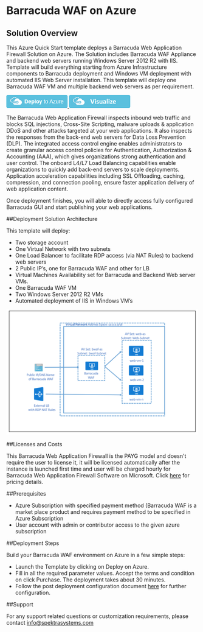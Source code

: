 # Barracuda WAF on Azure 
## Solution Overview 
This Azure Quick Start template deploys a Barracuda Web Application Firewall Solution on Azure.  The Solution includes Barracuda WAF Appliance and backend web servers running Windows Server 2012 R2 with IIS. Template will build everything starting from Azure Infrastructure components to Barracuda deployment and Windows VM deployment with automated IIS Web Server installation. This template will deploy one Barracuda WAF VM and multiple backend web servers as per requirement. 

<a href="https://portal.azure.com/#create/Microsoft.Template/uri/https%3A%2F%2Fraw.githubusercontent.com%2FAzure%2Fazure-quickstart-templates%2Fmaster%2Fbarracuda-waf-iis%2Fazuredeploy.json" target="_blank">
<img src="https://raw.githubusercontent.com/Azure/azure-quickstart-templates/master/1-CONTRIBUTION-GUIDE/images/deploytoazure.png"/>
</a>
<a href="https://portal.azure.com/#create/Microsoft.Template/uri/https%3A%2F%2Fraw.githubusercontent.com%2FAzure%2Fazure-quickstart-templates%2Fmaster%2Fbarracuda-waf-iis%2Fazuredeploy.json" target="_blank">
<img src="https://raw.githubusercontent.com/Azure/azure-quickstart-templates/master/1-CONTRIBUTION-GUIDE/images/visualizebutton.png"/>
</a> 

The Barracuda Web Application Firewall inspects inbound web traffic and blocks SQL injections, Cross-Site Scripting, malware uploads & application DDoS and other attacks targeted at your web applications. It also inspects the responses from the back-end web servers for Data Loss Prevention (DLP). The integrated access control engine enables administrators to create granular access control policies for Authentication, Authorization & Accounting (AAA), which gives organizations strong authentication and user control. The onboard L4/L7 Load Balancing capabilities enable organizations to quickly add back-end servers to scale deployments. Application acceleration capabilities including SSL Offloading, caching, compression, and connection pooling, ensure faster application delivery of web application content. 

Once deployment finishes, you will able to directly access fully configured Barracuda GUI and start publishing your web applications.

##Deployment Solution Architecture 

This template will deploy: 

- Two storage account 
-	One Virtual Network with two subnets
-	One Load Balancer to facilitate RDP access (via NAT Rules) to backend web servers
-	2 Public IP’s, one for Barracuda WAF and other for LB 
-	Virtual Machines Availability set for Barracuda and Backend Web server VMs.
-	One Barracuda WAF VM
-	Two Windows Server 2012 R2 VMs
-	Automated deployment of IIS in Windows VM’s

![Deployment Solution Architecture](https://raw.githubusercontent.com/Azure/azure-quickstart-templates/master/barracuda-waf-iis/images/barracuda-architecture.png?raw=true)

##Licenses and Costs 

This Barracuda Web Application Firewall is the PAYG model and doesn't require the user to license it, it will be licensed automatically after the instance is launched first time and user will be charged hourly for Barracuda Web Application Firewall Software on Microsoft. Click [here](https://azure.microsoft.com/en-us/marketplace/partners/barracudanetworks/waf/#hourly) for pricing details.

##Prerequisites 

- Azure Subscription with specified payment method (Barracuda WAF is a market place product and requires payment method to be specified in Azure Subscription
-	User account with admin or contributor access to the given azure subscription

##Deployment Steps  

Build your Barracuda WAF environment on Azure in a few simple steps:  
- Launch the Template by clicking on Deploy on Azure.  
- Fill in all the required parameter values. Accept the terms and condition on click Purchase. The deployment takes about 30 minutes. 
- Follow the post deployment configuration document [here](https://raw.githubusercontent.com/Azure/azure-quickstart-templates/master/barracuda-waf-iis/images/barracuda-waf-post-deployment-configuration-guide.pdf) for further configuration. 

##Support 

For any support related questions or customization requirements, please contact info@spektrasystems.com



